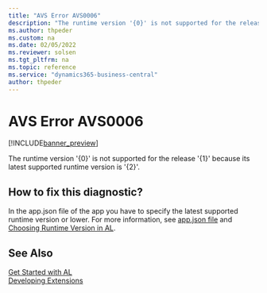 ```yaml
---
title: "AVS Error AVS0006"
description: "The runtime version '{0}' is not supported for the release '{1}' because its latest supported runtime version is '{2}'."
ms.author: thpeder
ms.custom: na
ms.date: 02/05/2022
ms.reviewer: solsen
ms.tgt_pltfrm: na
ms.topic: reference
ms.service: "dynamics365-business-central"
author: thpeder
---
```


# AVS Error AVS0006

[!INCLUDE[banner_preview](../includes/banner_preview.md)]

The runtime version '{0}' is not supported for the release '{1}' because its latest supported runtime version is '{2}'.

## How to fix this diagnostic?

In the app.json file of the app you have to specify the latest supported runtime version or lower. For more information, see [app.json file](../devenv-json-files.md#appjson-file) and [Choosing Runtime Version in AL](../devenv-choosing-runtime.md).

## See Also

[Get Started with AL](../devenv-get-started.md)  
[Developing Extensions](../devenv-dev-overview.md)  
